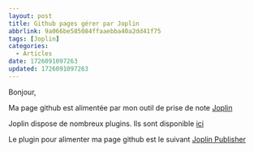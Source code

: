 ```yaml
---
layout: post
title: Github pages gérer par Joplin
abbrlink: 9a066be585084ffaaebba40a2dd41f75
tags: [Joplin]
categories:
  - Articles
date: 1726091097263
updated: 1726091097263
---
```


Bonjour,

Ma page github est alimentée par mon outil de prise de note [Joplin](https://joplinapp.org/)

Joplin dispose de nombreux plugins. Ils sont disponible [ici](https://github.com/joplin/plugins)

Le plugin pour alimenter ma page github est le suivant [Joplin Publisher](https://joplin-utils.rxliuli.com/en-US/joplin-publisher/r)
